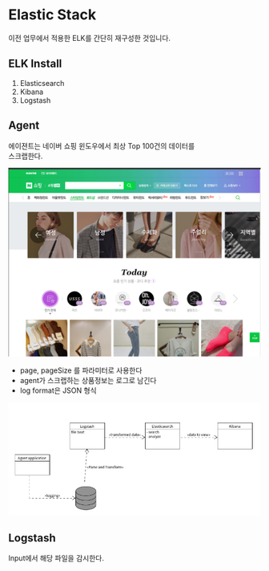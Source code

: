 # Elastic Stack

 이전 업무에서 적용한 ELK를 간단히 재구성한 것입니다.


## ELK Install

1. Elasticsearch
1. Kibana 
1. Logstash


## Agent

에이젼트는 네이버 쇼핑 윈도우에서 최상 Top 100건의 데이터를  
스크랩한다.

![](/images/naver-window.png)

* page, pageSize 를 파라미터로 사용한다  
* agent가 스크랩하는 상품정보는 로그로 남긴다  
* log format은 JSON 형식


![](/images/elk-map.png)


## Logstash

Input에서 해당 파일을 감시한다.
